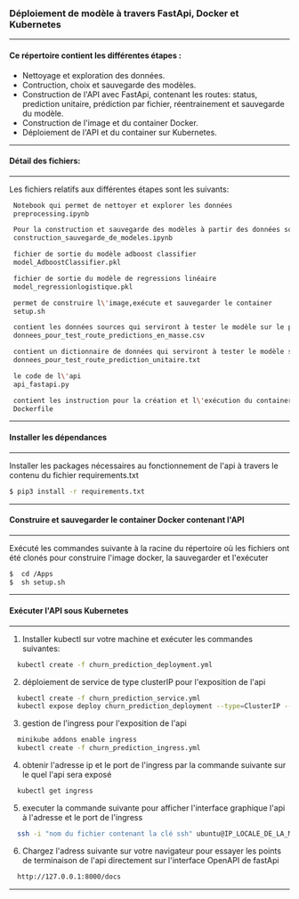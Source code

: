 ### Déploiement de modèle à travers FastApi, Docker et Kubernetes
-----------------

#### Ce répertoire contient les différentes étapes : 
* Nettoyage et exploration des données.
* Contruction, choix et sauvegarde des modèles.
* Construction de l'API avec FastApi, contenant les routes: status, prediction unitaire, prédiction par fichier, réentrainement et  sauvegarde du modèle.
* Construction de l'image et du container Docker.
* Déploiement de l'API et du container sur Kubernetes.
-----------------

#### Détail des fichiers: 
-----------------
Les fichiers relatifs aux différentes étapes sont les suivants: 
```bash
 Notebook qui permet de nettoyer et explorer les données
 preprocessing.ipynb
```
```bash
 Pour la construction et sauvegarde des modèles à partir des données sources
 construction_sauvegarde_de_modeles.ipynb 
```
```bash
 fichier de sortie du modèle adboost classifier
 model_AdboostClassifier.pkl
```
```bash
 fichier de sortie du modèle de regressions linéaire
 model_regressionlogistique.pkl
```
```bash
 permet de construire l\'image,exécute et sauvegarder le container
 setup.sh 
```
```bash
 contient les données sources qui serviront à tester le modèle sur le point de terminaison de prédiction en masse de l\'api
 donnees_pour_test_route_predictions_en_masse.csv 
```
```bash
 contient un dictionnaire de données qui serviront à tester le modèle sur le point de terminaison de prédiction unitaire de l\'api
 donnees_pour_test_route_prediction_unitaire.txt 
```
```bash
 le code de l\'api
 api_fastapi.py 
```
```bash
 contient les instruction pour la création et l\'exécution du container docker
 Dockerfile
```
-----------------

#### Installer les dépendances
-----------------
Installer les packages nécessaires au fonctionnement de l'api à travers le contenu du fichier requirements.txt
```bash
$ pip3 install -r requirements.txt
```
-----------------

#### Construire et sauvegarder le container Docker contenant l'API
-----------------
Exécuté les commandes suivante à la racine du répertoire où les fichiers ont été clonés pour construire l'image docker, la sauvegarder et l'exécuter
```bash
$  cd /Apps
$  sh setup.sh
  ```
-----------------

#### Exécuter l'API sous Kubernetes
-----------------
1. Installer kubectl sur votre machine et exécuter les commandes suivantes:
```bash
  kubectl create -f churn_prediction_deployment.yml
```
2. déploiement de service de type clusterIP pour l'exposition de l'api
```bash
  kubectl create -f churn_prediction_service.yml
  kubectl expose deploy churn_prediction_deployment --type=ClusterIP --port=8002 --target-port=8000 --name churn_prediction_service
  ```
3. gestion de l'ingress pour l'exposition de l'api
```bash
  minikube addons enable ingress
  kubectl create -f churn_prediction_ingress.yml
```
4. obtenir l'adresse ip et le port de l'ingress par la commande suivante sur le quel l'api sera exposé
```bash
  kubectl get ingress
```
5. executer la commande suivante pour afficher l'interface graphique l'api à l'adresse et le port de l'ingress
```bash
  ssh -i "nom du fichier contenant la clé ssh" ubuntu@IP_LOCALE_DE_LA_MACHINE -fNL 8000:IP_ingress
```
6. Chargez l'adress suivante sur votre navigateur pour essayer les points de terminaison de l'api directement sur l'interface OpenAPI de fastApi
```bash
  http://127.0.0.1:8000/docs
  ```
  -----------------
